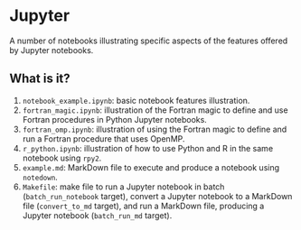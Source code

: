 # Jupyter
A number of notebooks illustrating specific aspects of the features
offered by Jupyter notebooks.

## What is it?
1. `notebook_example.ipynb`: basic notebook features illustration.
1. `fortran_magic.ipynb`: illustration of the Fortran magic to define
    and use Fortran procedures in Python Jupyter notebooks.
1. `fortran_omp.ipynb`: illustration of using the Fortran magic to define
    and run a Fortran procedure that uses OpenMP.
1. `r_python.ipynb`: illustration of how to use Python and R in the same
    notebook using `rpy2`.
1. `example.md`: MarkDown file to execute and produce a notebook using
    `notedown`.
1. `Makefile`: make file to run a Jupyter notebook in batch
    (`batch_run_notebook` target), convert a Jupyter notebook to a
    MarkDown file (`convert_to_md` target), and run a MarkDown file,
    producing a Jupyter notebook (`batch_run_md` target).
